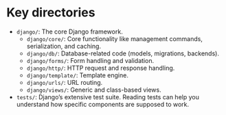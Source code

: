 # Key directories

-   `django/`: The core Django framework.
    -   `django/core/`: Core functionality like management commands, serialization, and caching.
    -   `django/db/`: Database-related code (models, migrations, backends).
    -   `django/forms/`: Form handling and validation.
    -   `django/http/`: HTTP request and response handling.
    -   `django/template/`: Template engine.
    -   `django/urls/`: URL routing.
    -   `django/views/`: Generic and class-based views.
-   `tests/`: Django’s extensive test suite. Reading tests can help you understand how specific components are supposed to work.
